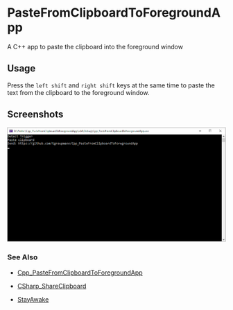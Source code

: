# PasteFromClipboardToForegroundApp

A C++ app to paste the clipboard into the foreground window

## Usage

Press the `left shift` and `right shift` keys at the same time to paste the text from the clipboard to the foreground window.

## Screenshots

![image_1](images/image_1.png)

### See Also

* [Cpp_PasteFromClipboardToForegroundApp](https://github.com/tgraupmann/Cpp_PasteFromClipboardToForegroundApp)

* [CSharp_ShareClipboard](https://github.com/tgraupmann/CSharp_ShareClipboard)

* [StayAwake](https://github.com/tgraupmann/StayAwake)
